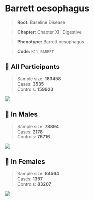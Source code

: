 # Barrett oesophagus

> **Root:** Baseline Disease  

> **Chapter:** Chapter XI- Digestive  

> **Phenotype:** Barrett oesophagus  

> **Code:** `K11_BARRET`

## 🧪 All Participants  
> Sample size: **163458**  
> Cases: **3535**  
> Controls: **159923**
<img src="/Disease/Figures/ALL/Incidence/K11_BARRET.png"/>
<CsvTable src="/Disease/Data/ALL/Incidence/COX_K11_BARRET.csv" label="🔍 View full results" />

## 👨 In Males  
> Sample size: **78894**  
> Cases: **2178**  
> Controls: **76716**
<img src="/Disease/Figures/Male/Incidence/K11_BARRET.png"/>
<CsvTable src="/Disease/Data/Male/Incidence/COX_K11_BARRET.csv" label="🔍 View full results" />

## 👩 In Females  
> Sample size: **84564**  
> Cases: **1357**  
> Controls: **83207**
<img src="/Disease/Figures/Female/Incidence/K11_BARRET.png"/>
<CsvTable src="/Disease/Data/Female/Incidence/COX_K11_BARRET.csv" label="🔍 View full results" />
